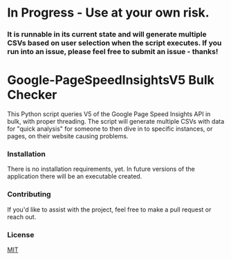 # In Progress - Use at your own risk.

### It is runnable in its current state and will generate multiple CSVs based on user selection when the script executes. If you run into an issue, please feel free to submit an issue - thanks!


# Google-PageSpeedInsightsV5 Bulk Checker

This Python script queries V5 of the Google Page Speed Insights API in bulk, with proper threading. The script will generate multiple CSVs with data for "quick analysis" for someone to then dive in to specific instances, or pages, on their website causing problems.

### Installation

There is no installation requirements, yet. In future versions of the application there will be an executable created.


### Contributing

If you'd like to assist with the project, feel free to make a pull request or reach out.

### License

[MIT](https://choosealicense.com/licenses/mit/)
